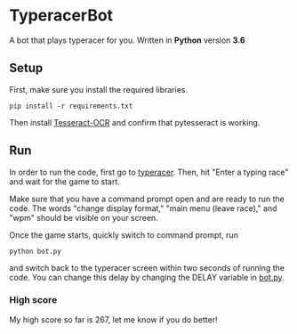 # TyperacerBot

A bot that plays typeracer for you.
Written in **Python** version **3.6**

## Setup

First, make sure you install the required libraries.
```
pip install -r requirements.txt
```

Then install [Tesseract-OCR](https://github.com/tesseract-ocr/tesseract/wiki) and confirm that pytesseract is working.

## Run

In order to run the code, first go to [typeracer](https://play.typeracer.com/). Then, hit "Enter a typing race" and wait for the game to start.

Make sure that you have a command prompt open and are ready to run the code. The words "change display format," "main menu (leave race)," and "wpm" should be visible on your screen.

Once the game starts, quickly switch to command prompt, run 
```
python bot.py
```
and switch back to the typeracer screen within two seconds of running the code. You can change this delay by changing the DELAY variable in [bot.py](bot.py).

### High score
My high score so far is 267, let me know if you do better!
